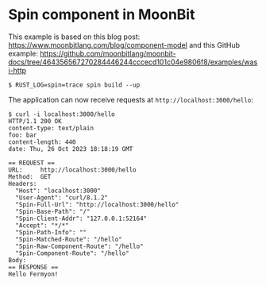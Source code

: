 # Spin component in MoonBit

This example is based on this blog post: https://www.moonbitlang.com/blog/component-model
and this GitHub example: https://github.com/moonbitlang/moonbit-docs/tree/464356567270284446244cccecd101c04e9806f8/examples/wasi-http

```shell
$ RUST_LOG=spin=trace spin build --up
```

The application can now receive requests at `http://localhost:3000/hello`:

```shell
$ curl -i localhost:3000/hello
HTTP/1.1 200 OK
content-type: text/plain
foo: bar
content-length: 440
date: Thu, 26 Oct 2023 18:18:19 GMT

== REQUEST ==
URL:     http://localhost:3000/hello
Method:  GET
Headers:
  "Host": "localhost:3000"
  "User-Agent": "curl/8.1.2"
  "Spin-Full-Url": "http://localhost:3000/hello"
  "Spin-Base-Path": "/"
  "Spin-Client-Addr": "127.0.0.1:52164"
  "Accept": "*/*"
  "Spin-Path-Info": ""
  "Spin-Matched-Route": "/hello"
  "Spin-Raw-Component-Route": "/hello"
  "Spin-Component-Route": "/hello"
Body:
== RESPONSE ==
Hello Fermyon!
```
